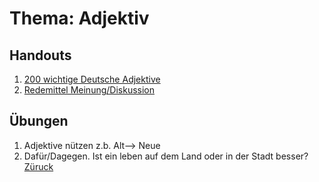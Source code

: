 # Thema: Adjektiv
## Handouts
1. [200 wichtige Deutsche Adjektive](https://georgnowinski.es/wp-content/uploads/2020/10/200-wichtige-deutsche-Adjektive-A1-B1.pdf)
1. [Redemittel Meinung/Diskussion](https://jauresdeutschterminale.wordpress.com/wp-content/uploads/2018/01/redemittel_meinung.pdf)

## Übungen
1. Adjektive nützen z.b. Alt--> Neue  
2. Dafür/Dagegen. Ist ein leben auf dem Land oder in der Stadt besser?  
[Züruck](../README.md)